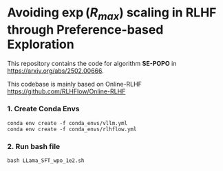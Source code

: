 
# Avoiding $\exp(R_{max})$ scaling in RLHF through Preference-based Exploration

This repository contains the code for algorithm **SE-POPO** in https://arxiv.org/abs/2502.00666. 

This codebase is mainly based on Online-RLHF https://github.com/RLHFlow/Online-RLHF

### 1. Create Conda Envs

```
conda env create -f conda_envs/vllm.yml
conda env create -f conda_envs/rlhflow.yml
```

### 2. Run bash file

```
bash LLama_SFT_wpo_1e2.sh
```

